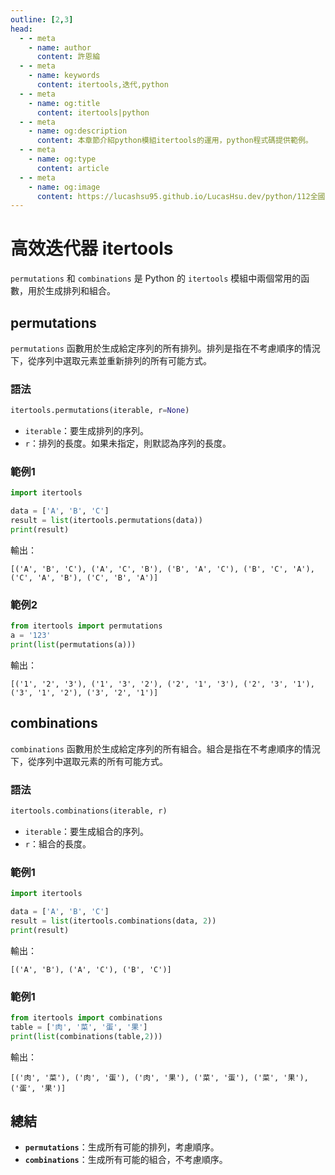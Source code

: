 ```yaml
---
outline: [2,3]
head:
  - - meta
    - name: author
      content: 許恩綸
  - - meta
    - name: keywords
      content: itertools,迭代,python
  - - meta
    - name: og:title
      content: itertools|python
  - - meta
    - name: og:description
      content: 本章節介紹python模組itertools的運用，python程式碼提供範例。
  - - meta
    - name: og:type
      content: article
  - - meta
    - name: og:image
      content: https://lucashsu95.github.io/LucasHsu.dev/python/112全國技藝競賽筆記/14-模組/components/itertools.html
---
```


# 高效迭代器 itertools

`permutations` 和 `combinations` 是 Python 的 `itertools` 模組中兩個常用的函數，用於生成排列和組合。

## permutations
`permutations` 函數用於生成給定序列的所有排列。排列是指在不考慮順序的情況下，從序列中選取元素並重新排列的所有可能方式。

### 語法
```python
itertools.permutations(iterable, r=None)
```
- `iterable`：要生成排列的序列。
- `r`：排列的長度。如果未指定，則默認為序列的長度。

### 範例1
```python
import itertools

data = ['A', 'B', 'C']
result = list(itertools.permutations(data))
print(result)
```
輸出：
```
[('A', 'B', 'C'), ('A', 'C', 'B'), ('B', 'A', 'C'), ('B', 'C', 'A'), ('C', 'A', 'B'), ('C', 'B', 'A')]
```

### 範例2
```python
from itertools import permutations
a = '123'
print(list(permutations(a)))
```
輸出：
```
[('1', '2', '3'), ('1', '3', '2'), ('2', '1', '3'), ('2', '3', '1'), ('3', '1', '2'), ('3', '2', '1')]
```

## combinations
`combinations` 函數用於生成給定序列的所有組合。組合是指在不考慮順序的情況下，從序列中選取元素的所有可能方式。

### 語法
```python
itertools.combinations(iterable, r)
```
- `iterable`：要生成組合的序列。
- `r`：組合的長度。

### 範例1
```python
import itertools

data = ['A', 'B', 'C']
result = list(itertools.combinations(data, 2))
print(result)
```
輸出：
```
[('A', 'B'), ('A', 'C'), ('B', 'C')]
```

### 範例1
```python
from itertools import combinations
table = ['肉', '菜', '蛋', '果']
print(list(combinations(table,2)))
```
輸出：
```
[('肉', '菜'), ('肉', '蛋'), ('肉', '果'), ('菜', '蛋'), ('菜', '果'), ('蛋', '果')]
```

## 總結
- **`permutations`**：生成所有可能的排列，考慮順序。
- **`combinations`**：生成所有可能的組合，不考慮順序。